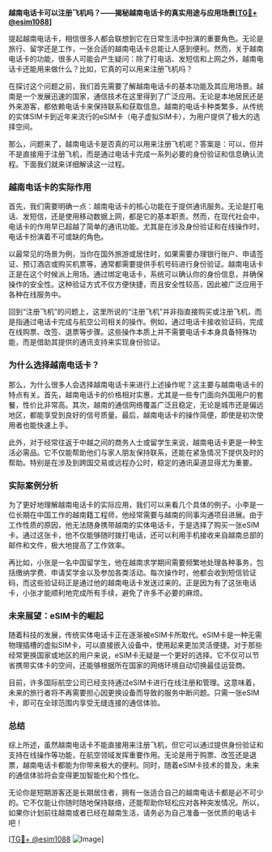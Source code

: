 **越南电话卡可以注册飞机吗？——揭秘越南电话卡的真实用途与应用场景[[TG💪+ @esim1088](https://t.me/s/esim1088)]**

提起越南电话卡，相信很多人都会联想到它在日常生活中扮演的重要角色。无论是旅行、留学还是工作，一张合适的越南电话卡总能让人感到便利。然而，关于越南电话卡的功能，很多人可能会产生疑问：除了打电话、发短信和上网之外，越南电话卡还能用来做什么？比如，它真的可以用来注册飞机吗？

在探讨这个问题之前，我们首先需要了解越南电话卡的基本功能及其应用场景。越南是一个发展迅速的国家，通信技术在这里得到了广泛应用。无论是本地居民还是外来游客，都依赖电话卡来保持联系和获取信息。越南的电话卡种类繁多，从传统的实体SIM卡到近年来流行的eSIM卡（电子虚拟SIM卡），为用户提供了极大的选择空间。

那么，问题来了，越南电话卡是否真的可以用来注册飞机呢？答案是：可以，但并不是直接用于注册飞机，而是通过电话卡完成一系列必要的身份验证和信息确认流程。下面我们就来详细解读这一过程。

### 越南电话卡的实际作用

首先，我们需要明确一点：越南电话卡的核心功能在于提供通讯服务。无论是打电话、发短信，还是使用移动数据上网，都是它的基本职责。然而，在现代社会中，电话卡的作用早已超越了简单的通讯功能。尤其是在涉及身份验证和在线操作时，电话卡扮演着不可或缺的角色。

以最常见的场景为例，当你在国外旅游或居住时，如果需要办理银行账户、申请签证、预订酒店或购买机票等，通常都需要提供手机号码进行身份验证。越南电话卡正是在这个时候派上用场。通过绑定电话卡，系统可以确认你的身份信息，并确保操作的安全性。这种验证方式不仅方便快捷，而且安全性较高，因此被广泛应用于各种在线服务中。

回到“注册飞机”的问题上，这里所说的“注册飞机”并非指直接购买或注册飞机，而是指通过电话卡完成与航空公司相关的操作。例如，通过电话卡接收验证码，完成在线购票、改签、退票等步骤。这些操作本质上并不需要电话卡本身具备特殊功能，而是借助其提供的通讯支持来实现身份验证。

### 为什么选择越南电话卡？

那么，为什么很多人会选择越南电话卡来进行上述操作呢？这主要与越南电话卡的特点有关。首先，越南电话卡的价格相对实惠，尤其是一些专门面向外国用户的套餐，性价比非常高。其次，越南的通信网络覆盖广泛且稳定，无论是城市还是偏远地区，都能享受到良好的信号质量。最后，越南电话卡的操作简便，即使是初次使用者也能快速上手。

此外，对于经常往返于中越之间的商务人士或留学生来说，越南电话卡更是一种生活必需品。它不仅能帮助他们与家人朋友保持联系，还能在紧急情况下提供及时的帮助。特别是在涉及到跨国交易或远程办公时，稳定的通讯渠道显得尤为重要。

### 实际案例分析

为了更好地理解越南电话卡的实际应用，我们可以来看几个具体的例子。小李是一位长期在中国工作的越南籍工程师，他经常需要与越南的同事沟通项目进展。由于工作性质的原因，他无法随身携带越南的实体电话卡，于是选择了购买一张eSIM卡。通过这张卡，他不仅能够随时拨打电话，还可以利用手机接收来自越南总部的邮件和文件，极大地提高了工作效率。

再比如，小张是一名中国留学生，他在越南求学期间需要频繁地处理各种事务，包括缴纳学费、申请奖学金以及参加各类活动。每次操作时，他都会收到短信验证码，而这些验证码正是通过他的越南电话卡发送过来的。正是因为有了这张电话卡，小张才能顺利地完成所有手续，避免了许多不必要的麻烦。

### 未来展望：eSIM卡的崛起

随着科技的发展，传统实体电话卡正在逐渐被eSIM卡所取代。eSIM卡是一种无需物理插槽的虚拟SIM卡，可以直接嵌入设备中，使用起来更加灵活便捷。对于那些经常更换国家或地区的用户来说，eSIM卡无疑是一个更好的选择。它不仅可以节省携带实体卡的空间，还能够根据所在国家的网络环境自动切换最佳运营商。

目前，许多国际航空公司已经支持通过eSIM卡进行在线注册和管理。这意味着，未来的旅行者将不再需要担心因更换设备而导致的服务中断问题。只需一张eSIM卡，即可在全球范围内享受无缝连接的通信体验。

### 总结

综上所述，虽然越南电话卡不能直接用来注册飞机，但它可以通过提供身份验证和支持在线操作等功能，在航空领域发挥重要作用。无论是用于购票、改签还是退票，越南电话卡都能为你带来极大的便利。同时，随着eSIM卡技术的普及，未来的通信体验将会变得更加智能化和个性化。

无论你是短期游客还是长期居住者，拥有一张适合自己的越南电话卡都是必不可少的。它不仅能让你随时随地保持联络，还能帮助你轻松应对各种突发情况。所以，如果你计划前往越南或者已经在越南生活，请务必为自己准备一张优质的电话卡吧！

[[TG💪+ @esim1088](https://t.me/s/esim1088) ![Image](https://i.postimg.cc/4NQfJmqS/Snipaste-2025-05-13-00-14-12.png)]